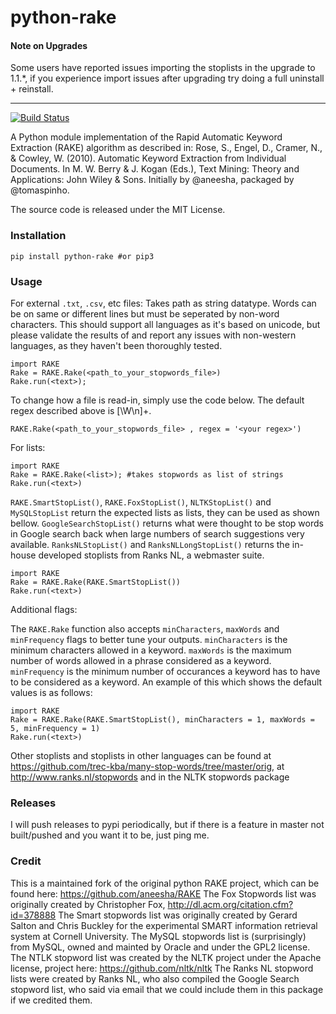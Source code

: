 python-rake
====

#### Note on Upgrades
Some users have reported issues importing the stoplists in the upgrade to 1.1.\*, if you experience import issues after upgrading try doing a full uninstall + reinstall. 

---

[![Build Status](https://travis-ci.org/fabianvf/python-rake.svg?branch=master)](https://travis-ci.org/fabianvf/python-rake)

A Python module implementation of the Rapid Automatic Keyword Extraction (RAKE) algorithm as described in: Rose, S., Engel, D., Cramer, N., & Cowley, W. (2010). Automatic Keyword Extraction from Individual Documents. In M. W. Berry & J. Kogan (Eds.), Text Mining: Theory and Applications: John Wiley & Sons. Initially by @aneesha, packaged by @tomaspinho.

The source code is released under the MIT License.

### Installation ###
    pip install python-rake #or pip3

### Usage ###
For external `.txt`, `.csv`, etc files:
Takes path as string datatype. Words can be on same or different lines but must be seperated by non-word characters. This should support all languages as it's based on unicode, but please validate the results of and report any issues with non-western languages, as they haven't been thoroughly tested.

    import RAKE
    Rake = RAKE.Rake(<path_to_your_stopwords_file>)
    Rake.run(<text>);

To change how a file is read-in, simply use the code below. The default regex described above is [\W\n]+.

    RAKE.Rake(<path_to_your_stopwords_file> , regex = '<your regex>')

For lists:

    import RAKE
    Rake = RAKE.Rake(<list>); #takes stopwords as list of strings
    Rake.run(<text>)

`RAKE.SmartStopList()`, `RAKE.FoxStopList()`, `NLTKStopList()` and `MySQLStopList` return the expected lists as lists, they can be used as shown bellow. `GoogleSearchStopList()` returns what were thought to be stop words in Google search back when large numbers of search suggestions very available. `RanksNLStopList()` and `RanksNLLongStopList()` returns the in-house developed stoplists from Ranks NL, a webmaster suite. 

    import RAKE
    Rake = RAKE.Rake(RAKE.SmartStopList())
    Rake.run(<text>)
    
Additional flags:
    
The `RAKE.Rake` function also accepts `minCharacters`, `maxWords` and `minFrequency` flags to better tune your outputs. `minCharacters` is the minimum characters allowed in a keyword. `maxWords` is the maximum number of words allowed in a phrase considered as a keyword. `minFrequency` is the minimum number of occurances a keyword has to have to be considered as a keyword. An example of this which shows the default values is as follows:

    import RAKE
    Rake = RAKE.Rake(RAKE.SmartStopList(), minCharacters = 1, maxWords = 5, minFrequency = 1)
    Rake.run(<text>)

Other stoplists and stoplists in other languages can be found at https://github.com/trec-kba/many-stop-words/tree/master/orig, at http://www.ranks.nl/stopwords and in the NLTK stopwords package
    
### Releases ###
I will push releases to pypi periodically, but if there is a feature in master not built/pushed and you want it to be, just ping me.
 
### Credit ###
This is a maintained fork of the original python RAKE project, which can be found here: https://github.com/aneesha/RAKE
The Fox Stopwords list was originally created by Christopher Fox, http://dl.acm.org/citation.cfm?id=378888
The Smart stopwords list was originally created by Gerard Salton and Chris Buckley for the experimental SMART information retrieval system at Cornell University.
The MySQL stopwords list is (surprisingly) from MySQL, owned and mainted by Oracle and under the GPL2 license.
The NTLK stopword list was created by the NLTK project under the Apache license, project here: https://github.com/nltk/nltk
The Ranks NL stopword lists were created by Ranks NL, who also compiled the Google Search stopword list, who said via email that we could include them in this package if we credited them.
